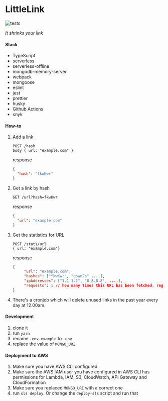 # LittleLink

![tests](https://github.com/mihaiblaga89/littlelink/workflows/tests/badge.svg?branch=master)

_It shrinks your link_

#### Stack

- TypeScript
- serverless
- serverless-offline
- mongodb-memory-server
- webpack
- mongoose
- eslint
- jest
- prettier
- husky
- Github Actions
- snyk

#### How-to

1. Add a link

   ```
   POST /hash
   body { url: "example.com" }
   ```

   response

   ```json
   {
     "hash": "fkwKwr"
   }
   ```

2. Get a link by hash

   ```
   GET /url?hash=fkwKwr
   ```

   response

   ```json
   {
     "url": "example.com"
   }
   ```

3. Get the statistics for URL

   ```
   POST /stats/url
   { url: "example.com"}
   ```

   response

   ```json
   {
        "url": "example.com",
        "hashes": ["fkwKwr", "gown2s" ....],
        "ipAddresses": ["1.1.1.1", "8.8.8.8", ....],
        "requests": 1 // how many times this URL has been fetched, regardless of hash
   }
   ```

4. There's a cronjob which will delete unused links in the past year every day at 12.00am.

#### Development

1. clone it
2. run `yarn`
3. rename `.env.example` to `.env`
4. replace the value of `MONGO_URI`

#### Deployment to AWS

1. Make sure you have AWS CLI configured
2. Make sure the AWS IAM user you have configured in AWS CLI has permissions for Lambda, IAM, S3, CloudWatch, API Gateway and CloudFormation
3. Make sure you replaced `MONGO_URI` with a correct one
4. run `sls deploy`. Or change the `deploy-sls` script and run that
